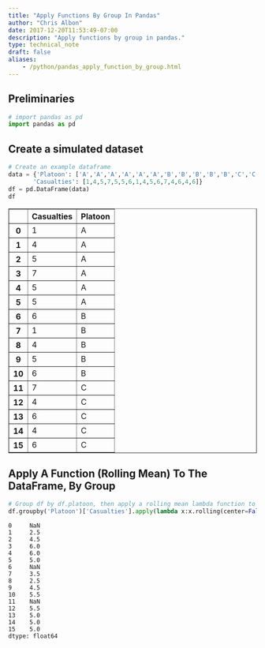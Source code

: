 ```yaml
---
title: "Apply Functions By Group In Pandas"
author: "Chris Albon"
date: 2017-12-20T11:53:49-07:00
description: "Apply functions by group in pandas."
type: technical_note
draft: false
aliases:
    - /python/pandas_apply_function_by_group.html
---
```

## Preliminaries


```python
# import pandas as pd
import pandas as pd
```

## Create a simulated dataset


```python
# Create an example dataframe
data = {'Platoon': ['A','A','A','A','A','A','B','B','B','B','B','C','C','C','C','C'],
       'Casualties': [1,4,5,7,5,5,6,1,4,5,6,7,4,6,4,6]}
df = pd.DataFrame(data)
df
```




<div>
<table border="1" class="dataframe">
  <thead>
    <tr style="text-align: right;">
      <th></th>
      <th>Casualties</th>
      <th>Platoon</th>
    </tr>
  </thead>
  <tbody>
    <tr>
      <th>0</th>
      <td>1</td>
      <td>A</td>
    </tr>
    <tr>
      <th>1</th>
      <td>4</td>
      <td>A</td>
    </tr>
    <tr>
      <th>2</th>
      <td>5</td>
      <td>A</td>
    </tr>
    <tr>
      <th>3</th>
      <td>7</td>
      <td>A</td>
    </tr>
    <tr>
      <th>4</th>
      <td>5</td>
      <td>A</td>
    </tr>
    <tr>
      <th>5</th>
      <td>5</td>
      <td>A</td>
    </tr>
    <tr>
      <th>6</th>
      <td>6</td>
      <td>B</td>
    </tr>
    <tr>
      <th>7</th>
      <td>1</td>
      <td>B</td>
    </tr>
    <tr>
      <th>8</th>
      <td>4</td>
      <td>B</td>
    </tr>
    <tr>
      <th>9</th>
      <td>5</td>
      <td>B</td>
    </tr>
    <tr>
      <th>10</th>
      <td>6</td>
      <td>B</td>
    </tr>
    <tr>
      <th>11</th>
      <td>7</td>
      <td>C</td>
    </tr>
    <tr>
      <th>12</th>
      <td>4</td>
      <td>C</td>
    </tr>
    <tr>
      <th>13</th>
      <td>6</td>
      <td>C</td>
    </tr>
    <tr>
      <th>14</th>
      <td>4</td>
      <td>C</td>
    </tr>
    <tr>
      <th>15</th>
      <td>6</td>
      <td>C</td>
    </tr>
  </tbody>
</table>
</div>



## Apply A Function (Rolling Mean) To The DataFrame, By Group


```python
# Group df by df.platoon, then apply a rolling mean lambda function to df.casualties
df.groupby('Platoon')['Casualties'].apply(lambda x:x.rolling(center=False,window=2).mean())
```




    0     NaN
    1     2.5
    2     4.5
    3     6.0
    4     6.0
    5     5.0
    6     NaN
    7     3.5
    8     2.5
    9     4.5
    10    5.5
    11    NaN
    12    5.5
    13    5.0
    14    5.0
    15    5.0
    dtype: float64


